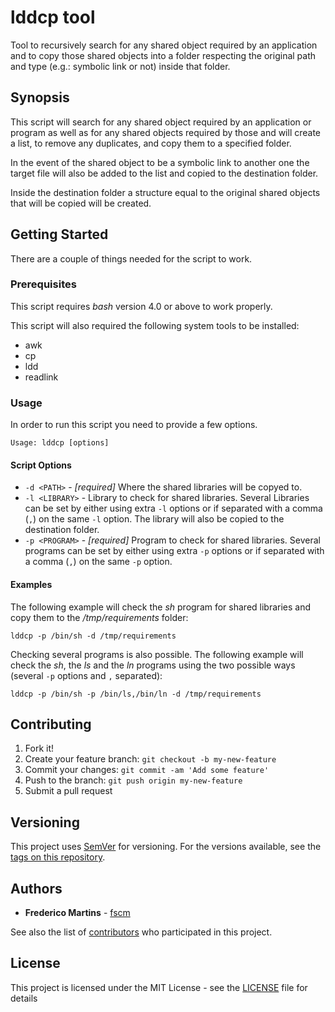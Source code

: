 # lddcp tool

Tool to recursively search for any shared object required by an application
and to copy those shared objects into a folder respecting the original path
and type (e.g.: symbolic link or not) inside that folder.

## Synopsis

This script will search for any shared object required by an application or
program as well as for any shared objects required by those and will create a
list, to remove any duplicates, and copy them to a specified folder.

In the event of the shared object to be a symbolic link to another one the
target file will also be added to the list and copied to the destination folder.

Inside the destination folder a structure equal to the original shared objects
that will be copied will be created.

## Getting Started

There are a couple of things needed for the script to work.

### Prerequisites

This script requires *bash* version 4.0 or above to work properly.

This script will also required the following system tools to be installed:
* awk
* cp
* ldd
* readlink

### Usage

In order to run this script you need to provide a few options.

```
Usage: lddcp [options]
```

#### Script Options

* `-d <PATH>` - *[required]* Where the shared libraries will be copyed to.
* `-l <LIBRARY>` - Library to check for shared libraries. Several Libraries can be set by either using extra `-l` options or if separated with a comma (`,`) on the same `-l` option. The library will also be copied to the destination folder.
* `-p <PROGRAM>` - *[required]* Program to check for shared libraries. Several programs can be set by either using extra `-p` options or if separated with a comma (`,`) on the same `-p` option.

#### Examples

The following example will check the *sh* program for shared libraries and copy
them to the */tmp/requirements* folder:

```
lddcp -p /bin/sh -d /tmp/requirements
```

Checking several programs is also possible. The following example will check
the *sh*, the *ls* and the *ln* programs using the two possible ways (several
`-p` options and `,` separated):

```
lddcp -p /bin/sh -p /bin/ls,/bin/ln -d /tmp/requirements
```

## Contributing

1. Fork it!
2. Create your feature branch: `git checkout -b my-new-feature`
3. Commit your changes: `git commit -am 'Add some feature'`
4. Push to the branch: `git push origin my-new-feature`
5. Submit a pull request

## Versioning

This project uses [SemVer](http://semver.org/) for versioning. For the versions
available, see the [tags on this repository](https://github.com/fscm/tools/tags).

## Authors

* **Frederico Martins** - [fscm](https://github.com/fscm)

See also the list of [contributors](https://github.com/fscm/tools/contributors)
who participated in this project.

## License

This project is licensed under the MIT License - see the [LICENSE](../LICENSE)
file for details
